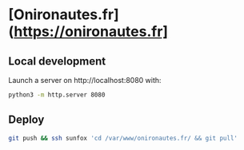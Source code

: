 # [Onironautes.fr](https://onironautes.fr]

## Local development

Launch a server on http://localhost:8080 with:

```sh
python3 -m http.server 8080
```

## Deploy

```sh
git push && ssh sunfox 'cd /var/www/onironautes.fr/ && git pull'
```
